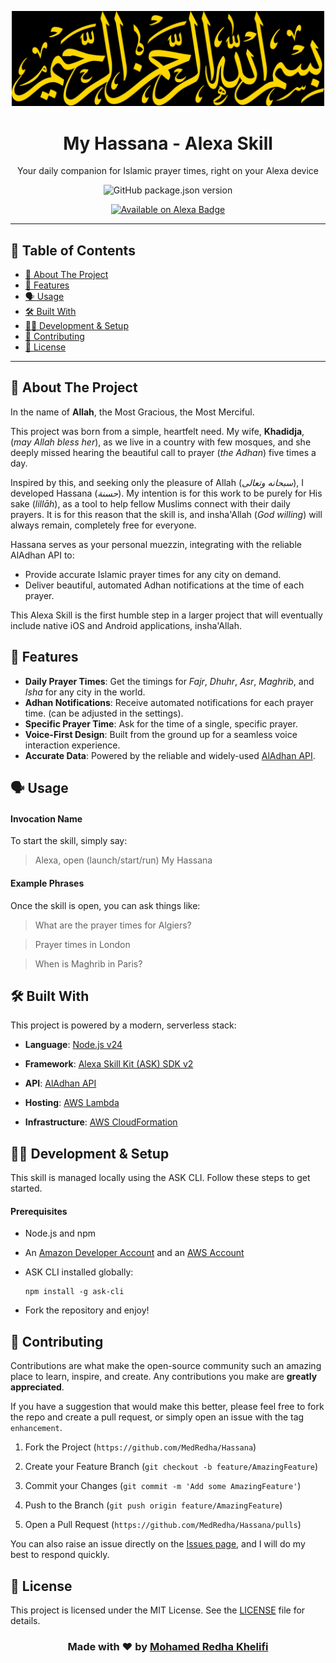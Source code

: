﻿<p align="center"> <img src="./bismillah.svg" alt="Hassana App Logo" width="500"/> </p>

<h1 align="center">
  My Hassana - Alexa Skill
</h1>

<p align="center"> 
  Your daily companion for Islamic prayer times, right on your Alexa device
</p>

<p align="center">
  <img alt="GitHub package.json version" src="https://img.shields.io/github/lambda/package-json/v/MedRedha/Hassana?style=flat&color=blueviolet&label=Version&logo=GitHub">
</p>

<p align="center"> 
  <a href="[https://www.amazon.com/alexa-skills](https://www.amazon.com/alexa-skills)" title="Available on Alexa"> 
    <img src="https://static.wikia.nocookie.net/logopedia/images/8/86/Just_Ask_Alexa_2017_%28Badge_II%29.svg" alt="Available on Alexa Badge" width="100"/> 
  </a> 
</p>

----------

## 📖 Table of Contents

- [📖 About The Project](#-about-the-project)
- [🚀 Features](#-features)
- [🗣️ Usage](#%EF%B8%8F-usage)
- [🛠️ Built With](#%EF%B8%8F-built-with)
- [👨‍💻 Development & Setup](#-development--setup)
- [🤝 Contributing](#-contributing)
- [📜 License](#-license)

----------

## 📖 About The Project

In the name of **Allah**, the Most Gracious, the Most Merciful.

This project was born from a simple, heartfelt need. My wife, **Khadidja**, (_may Allah bless her_), as we live in a
country
with few
mosques, and she deeply missed hearing the beautiful call to prayer (_the Adhan_) five times a day.

Inspired by this, and seeking only the pleasure of Allah (_سبحانه وتعالى_), I developed Hassana (_حسنة_). My intention
is for this
work to be purely for His sake (_lillāh_), as a tool to help fellow Muslims connect with their daily prayers. It is for
this reason that the skill is, and insha'Allah (_God willing_) will always remain, completely free for everyone.

Hassana serves as your personal muezzin, integrating with the reliable AlAdhan API to:

- Provide accurate Islamic prayer times for any city on demand.
- Deliver beautiful, automated Adhan notifications at the time of each prayer.

This Alexa Skill is the first humble step in a larger project that will eventually include native iOS and Android
applications, insha'Allah.

## 🚀 Features

- **Daily Prayer Times**: Get the timings for _Fajr_, _Dhuhr_, _Asr_, _Maghrib_, and _Isha_ for any city in the world.
- **Adhan Notifications**: Receive automated notifications for each prayer time. (can be adjusted in the settings).
- **Specific Prayer Time**: Ask for the time of a single, specific prayer.
- **Voice-First Design**: Built from the ground up for a seamless voice interaction experience.
- **Accurate Data**: Powered by the reliable and widely-used [AlAdhan API](https://aladhan.com/prayer-times-api).

## 🗣️ Usage

#### Invocation Name

To start the skill, simply say:

> Alexa, open (launch/start/run) My Hassana

#### Example Phrases

Once the skill is open, you can ask things like:

> What are the prayer times for Algiers?

> Prayer times in London

> When is Maghrib in Paris?

## 🛠️ Built With

This project is powered by a modern, serverless stack:

- **Language**: [Node.js v24](https://nodejs.org/)

- **Framework**: [Alexa Skill Kit (ASK) SDK v2](https://developer.amazon.com/en-US/docs/alexa/alexa-skills-kit-sdk-for-nodejs/overview.html)

- **API**: [AlAdhan API](https://aladhan.com/prayer-times-api)

- **Hosting**: [AWS Lambda](https://aws.amazon.com/)

- **Infrastructure**: [AWS CloudFormation](https://docs.aws.amazon.com/cloudformation/)

## 👨‍💻 Development & Setup

This skill is managed locally using the ASK CLI. Follow these steps to get started.

#### Prerequisites

- Node.js and npm

- An [Amazon Developer Account](https://developer.amazon.com/) and an [AWS Account](https://aws.amazon.com/)

- ASK CLI installed globally:

  ```
  npm install -g ask-cli
  
  ```

- Fork the repository and enjoy!

## 🤝 Contributing

Contributions are what make the open-source community such an amazing place to learn, inspire, and create. Any
contributions you make are **greatly appreciated**.

If you have a suggestion that would make this better, please feel free to fork the repo and create a pull request, or
simply open an issue with the tag `enhancement`.

1. Fork the Project (`https://github.com/MedRedha/Hassana`)

2. Create your Feature Branch (`git checkout -b feature/AmazingFeature`)

3. Commit your Changes (`git commit -m 'Add some AmazingFeature'`)

4. Push to the Branch (`git push origin feature/AmazingFeature`)

5. Open a Pull Request (`https://github.com/MedRedha/Hassana/pulls`)

You can also raise an issue directly on
the [Issues page](https://github.com/MedRedha/Hassana/issues), and I will do my best to
respond quickly.

## 📜 License

This project is licensed under the MIT License. See the [LICENSE](LICENSE) file for details.

<h3 align="center">
  <b>
  Made with ❤️ by
    <a href="https://wuud-team.com/">
      Mohamed Redha Khelifi
    </a>
  </b>
</h3>
